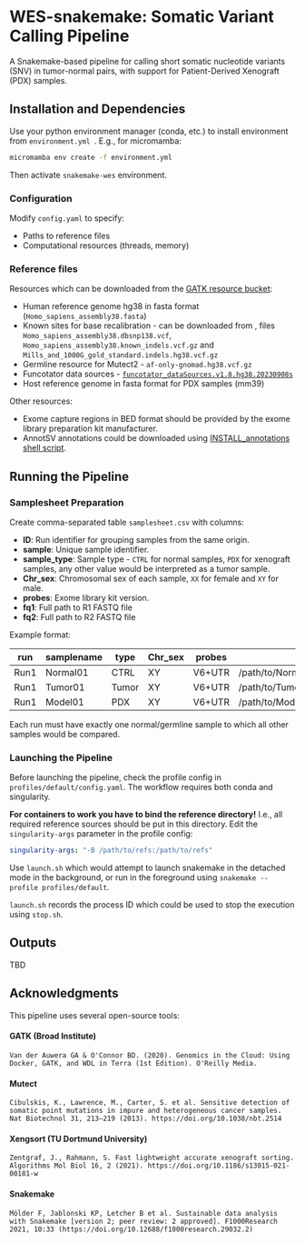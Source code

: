 # WES-snakemake: Somatic Variant Calling Pipeline

A Snakemake-based pipeline for calling short somatic nucleotide variants (SNV) in tumor-normal pairs, with support for Patient-Derived Xenograft (PDX) samples.

## Installation and Dependencies

Use your python environment manager (conda, etc.) to install environment from `environment.yml `. E.g., for micromamba:

```bash
micromamba env create -f environment.yml
```

Then activate `snakemake-wes` environment.

### Configuration

Modify `config.yaml` to specify:

* Paths to reference files
* Computational resources (threads, memory)

### Reference files

Resources which can be downloaded from the [GATK resource bucket](https://console.cloud.google.com/storage/browser/gcp-public-data--broad-references/hg38/v0):
* Human reference genome hg38 in fasta format (`Homo_sapiens_assembly38.fasta`)
* Known sites for base recalibration - can be downloaded from , files `Homo_sapiens_assembly38.dbsnp138.vcf`, `Homo_sapiens_assembly38.known_indels.vcf.gz` and `Mills_and_1000G_gold_standard.indels.hg38.vcf.gz`
* Germline resource for Mutect2 - `af-only-gnomad.hg38.vcf.gz`
* Funcotator data sources - [`funcotator_dataSources.v1.8.hg38.20230908s`](https://console.cloud.google.com/storage/browser/broad-public-datasets/funcotator/funcotator_dataSources.v1.8.hg38.20230908s)
* Host reference genome in fasta format for PDX samples (mm39)

Other resources:
* Exome capture regions in BED format should be provided by the exome library preparation kit manufacturer.
* AnnotSV annotations could be downloaded using [INSTALL_annotations shell script](https://github.com/lgmgeo/AnnotSV/blob/master/bin/INSTALL_annotations.sh).

## Running the Pipeline

### Samplesheet Preparation

Create comma-separated table `samplesheet.csv` with columns:

* **ID**: Run identifier for grouping samples from the same origin.
* **sample**: Unique sample identifier.
* **sample_type**: Sample type - `CTRL` for normal samples, `PDX` for xenograft samples, any other value would be interpreted as a tumor sample.
* **Chr_sex**: Chromosomal sex of each sample, `XX` for female and `XY` for male.
* **probes**: Exome library kit version.
* **fq1**: Full path to R1 FASTQ file
* **fq2**: Full path to R2 FASTQ file

Example format:

| run | samplename | type | Chr_sex | probes | fq1 | fq2 |
|-----|------------|------|---------|--------|-----|-----|
| Run1 | Normal01 | CTRL  | XY | V6+UTR | /path/to/Normal01_R1.fastq.gz | /path/to/Normal01_R2.fastq.gz |
| Run1 | Tumor01  | Tumor | XY | V6+UTR | /path/to/Tumor01_R1.fastq.gz | /path/to/Tumor01_R2.fastq.gz |
| Run1 | Model01  | PDX   | XY | V6+UTR | /path/to/Model01_R1.fastq.gz | /path/to/Model01_R2.fastq.gz |

Each run must have exactly one normal/germline sample to which all other samples would be compared.

### Launching the Pipeline

Before launching the pipeline, check the profile config in `profiles/default/config.yaml`. The workflow requires both conda and singularity. 

**For containers to work you have to bind the reference directory!** I.e., all required reference sources should be put in this directory. Edit the `singularity-args` parameter in the profile config:

```yaml
singularity-args: "-B /path/to/refs:/path/to/refs"
```

Use `launch.sh` which would attempt to launch snakemake in the detached mode in the background, or run in the foreground using `snakemake --profile profiles/default`.

`launch.sh` records the process ID which could be used to stop the execution using `stop.sh`.

## Outputs

TBD

## Acknowledgments

This pipeline uses several open-source tools:

#### GATK (Broad Institute)

```
Van der Auwera GA & O'Connor BD. (2020). Genomics in the Cloud: Using Docker, GATK, and WDL in Terra (1st Edition). O'Reilly Media.
```

#### Mutect

```
Cibulskis, K., Lawrence, M., Carter, S. et al. Sensitive detection of somatic point mutations in impure and heterogeneous cancer samples. Nat Biotechnol 31, 213–219 (2013). https://doi.org/10.1038/nbt.2514
```

#### Xengsort (TU Dortmund University)

```
Zentgraf, J., Rahmann, S. Fast lightweight accurate xenograft sorting. Algorithms Mol Biol 16, 2 (2021). https://doi.org/10.1186/s13015-021-00181-w
```

#### Snakemake

```
Mölder F, Jablonski KP, Letcher B et al. Sustainable data analysis with Snakemake [version 2; peer review: 2 approved]. F1000Research 2021, 10:33 (https://doi.org/10.12688/f1000research.29032.2) 
```
